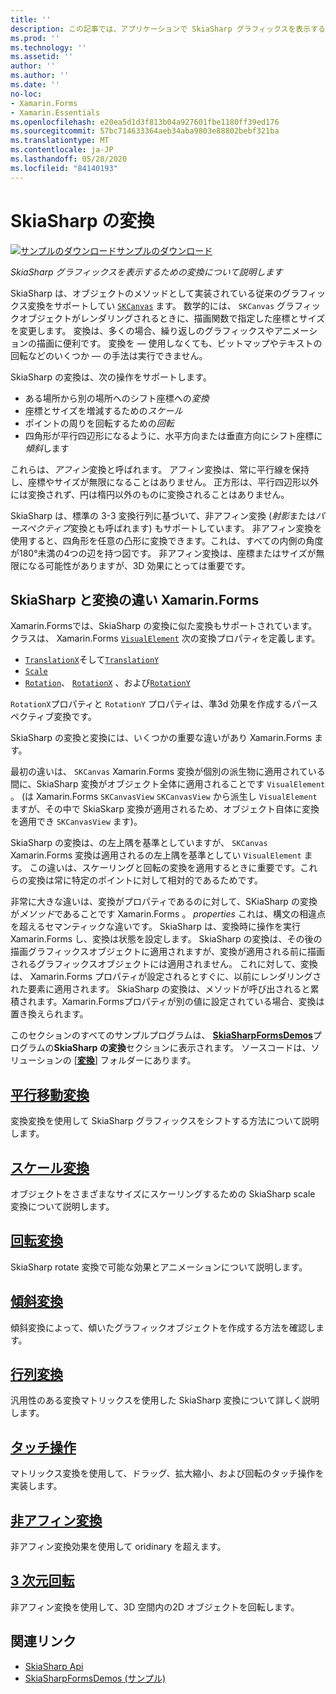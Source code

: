```yaml
---
title: ''
description: この記事では、アプリケーションで SkiaSharp グラフィックスを表示するための変換につい Xamarin.Forms て説明し、サンプルコードを使用してこれを示します。
ms.prod: ''
ms.technology: ''
ms.assetid: ''
author: ''
ms.author: ''
ms.date: ''
no-loc:
- Xamarin.Forms
- Xamarin.Essentials
ms.openlocfilehash: e20ea5d1d3f813b04a927601fbe1180ff39ed176
ms.sourcegitcommit: 57bc714633364aeb34aba9803e88802bebf321ba
ms.translationtype: MT
ms.contentlocale: ja-JP
ms.lasthandoff: 05/28/2020
ms.locfileid: "84140193"
---
```

# <a name="skiasharp-transforms"></a>SkiaSharp の変換

[![サンプルのダウンロード](~/media/shared/download.png)サンプルのダウンロード](https://docs.microsoft.com/samples/xamarin/xamarin-forms-samples/skiasharpforms-demos)

_SkiaSharp グラフィックスを表示するための変換について説明します_

SkiaSharp は、オブジェクトのメソッドとして実装されている従来のグラフィックス変換をサポートしてい [`SKCanvas`](xref:SkiaSharp.SKCanvas) ます。 数学的には、 `SKCanvas` グラフィックオブジェクトがレンダリングされるときに、描画関数で指定した座標とサイズを変更します。 変換は、多くの場合、繰り返しのグラフィックスやアニメーションの描画に便利です。 変換を &mdash; 使用しなくても、ビットマップやテキストの回転などのいくつか &mdash; の手法は実行できません。

SkiaSharp の変換は、次の操作をサポートします。

- ある場所から別の場所へのシフト座標への*変換*
- 座標とサイズを増減するための*スケール*
- ポイントの周りを回転するための*回転*
- 四角形が平行四辺形になるように、水平方向または垂直方向にシフト座標に*傾斜*します

これらは、*アフィン*変換と呼ばれます。 アフィン変換は、常に平行線を保持し、座標やサイズが無限になることはありません。 正方形は、平行四辺形以外には変換されず、円は楕円以外のものに変換されることはありません。

SkiaSharp は、標準の 3-3 変換行列に基づいて、非アフィン変換 (*射影*または*パースペクティブ*変換とも呼ばれます) もサポートしています。 非アフィン変換を使用すると、四角形を任意の凸形に変換できます。これは、すべての内側の角度が180°未満の4つの辺を持つ図です。 非アフィン変換は、座標またはサイズが無限になる可能性がありますが、3D 効果にとっては重要です。

## <a name="differences-between-skiasharp-and-xamarinforms-transforms"></a>SkiaSharp と変換の違い Xamarin.Forms

Xamarin.Formsでは、SkiaSharp の変換に似た変換もサポートされています。 クラスは、 Xamarin.Forms [`VisualElement`](xref:Xamarin.Forms.VisualElement) 次の変換プロパティを定義します。

- [`TranslationX`](xref:Xamarin.Forms.VisualElement.TranslationX)そして[`TranslationY`](xref:Xamarin.Forms.VisualElement.TranslationY)
- [`Scale`](xref:Xamarin.Forms.VisualElement.Scale)
- [`Rotation`](xref:Xamarin.Forms.VisualElement.Rotation)、 [`RotationX`](xref:Xamarin.Forms.VisualElement.RotationX) 、および[`RotationY`](xref:Xamarin.Forms.VisualElement.RotationY)

`RotationX`プロパティと `RotationY` プロパティは、準3d 効果を作成するパースペクティブ変換です。

SkiaSharp の変換と変換には、いくつかの重要な違いがあり Xamarin.Forms ます。

最初の違いは、 `SKCanvas` Xamarin.Forms 変換が個別の派生物に適用されている間に、SkiaSharp 変換がオブジェクト全体に適用されることです `VisualElement` 。 (は Xamarin.Forms `SKCanvasView` `SKCanvasView` から派生し `VisualElement` ますが、その中で SkiaSkarp 変換が適用されるため、オブジェクト自体に変換を適用でき `SKCanvasView` ます)。

SkiaSharp の変換は、の左上隅を基準としていますが、 `SKCanvas` Xamarin.Forms 変換は適用されるの左上隅を基準としてい `VisualElement` ます。 この違いは、スケーリングと回転の変換を適用するときに重要です。これらの変換は常に特定のポイントに対して相対的であるためです。

非常に大きな違いは、変換がプロパティであるのに対して、SKiaSharp の変換が*メソッド*であることです Xamarin.Forms 。 *properties* これは、構文の相違点を超えるセマンティックな違いです。 SkiaSharp は、変換時に操作を実行 Xamarin.Forms し、変換は状態を設定します。 SkiaSharp の変換は、その後の描画グラフィックスオブジェクトに適用されますが、変換が適用される前に描画されるグラフィックスオブジェクトには適用されません。 これに対して、変換は、 Xamarin.Forms プロパティが設定されるとすぐに、以前にレンダリングされた要素に適用されます。 SkiaSharp の変換は、メソッドが呼び出されると累積されます。Xamarin.Formsプロパティが別の値に設定されている場合、変換は置き換えられます。

このセクションのすべてのサンプルプログラムは、 [**SkiaSharpFormsDemos**](https://docs.microsoft.com/samples/xamarin/xamarin-forms-samples/skiasharpforms-demos)プログラムの**SkiaSharp の変換**セクションに表示されます。 ソースコードは、ソリューションの [[**変換**](https://github.com/xamarin/xamarin-forms-samples/tree/master/SkiaSharpForms/Demos/Demos/SkiaSharpFormsDemos/Transforms)] フォルダーにあります。

## <a name="the-translate-transform"></a>[平行移動変換](translate.md)

変換変換を使用して SkiaSharp グラフィックスをシフトする方法について説明します。

## <a name="the-scale-transform"></a>[スケール変換](scale.md)

オブジェクトをさまざまなサイズにスケーリングするための SkiaSharp scale 変換について説明します。

## <a name="the-rotate-transform"></a>[回転変換](rotate.md)

SkiaSharp rotate 変換で可能な効果とアニメーションについて説明します。

## <a name="the-skew-transform"></a>[傾斜変換](skew.md)

傾斜変換によって、傾いたグラフィックオブジェクトを作成する方法を確認します。

## <a name="matrix-transforms"></a>[行列変換](matrix.md)

汎用性のある変換マトリックスを使用した SkiaSharp 変換について詳しく説明します。

## <a name="touch-manipulations"></a>[タッチ操作](touch.md)

マトリックス変換を使用して、ドラッグ、拡大縮小、および回転のタッチ操作を実装します。

## <a name="non-affine-transforms"></a>[非アフィン変換](non-affine.md)

非アフィン変換効果を使用して oridinary を超えます。

## <a name="3d-rotation"></a>[3 次元回転](3d-rotation.md)

非アフィン変換を使用して、3D 空間内の2D オブジェクトを回転します。

## <a name="related-links"></a>関連リンク

- [SkiaSharp Api](https://docs.microsoft.com/dotnet/api/skiasharp)
- [SkiaSharpFormsDemos (サンプル)](https://docs.microsoft.com/samples/xamarin/xamarin-forms-samples/skiasharpforms-demos)
